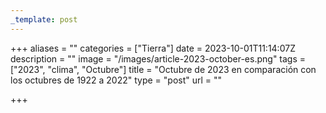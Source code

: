 ```yaml
---
_template: post
---
```



+++
aliases = ""
categories = ["Tierra"]
date = 2023-10-01T11:14:07Z
description = ""
image = "/images/article-2023-october-es.png"
tags = ["2023", "clima", "Octubre"]
title = "Octubre de 2023 en comparación con los octubres de 1922 a 2022"
type = "post"
url = ""

+++
